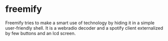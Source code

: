 # freemify
Freemify tries to make a smart use of technology by hiding it in a simple user-friendly shell. It is a webradio decoder and a spotify client externalized by few buttons and an lcd screen. 
